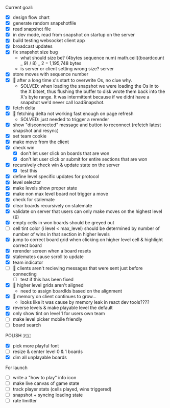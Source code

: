 Current goal:

- [x] design flow chart
- [x] generate random snapshotfile
- [x] read snapshot file
- [x] in dev mode, read from snapshot on startup on the server
- [x] build testing websocket client app
- [x] broadcast updates
- [x] fix snapshot size bug
  - what should size be? (4bytes sequence num) math.ceil((boardcount _ 9) / 8) _ 2 = 1,195,748 bytes
  - is server or client setting wrong size? server
- [x] store moves with sequence number
- [x] 🐞 after a long time x's start to overwrite Os, no clue why.
  - SOLVED: when loading the snapshot we were loading the Os in to the X bitset, thus flushing the buffer to disk wrote them back into the X's byte range. It was intermittent because if we didnt have a snapshot we'd never call loadSnapshot.
- [x] fetch delta
- [x] 🐞 fetching delta not working fast enough on page refresh
  - SOLVED: just needed to trigger a rerender
- [x] show "disconnected" message and button to reconnect (refetch latest snapshot and resync)
- [x] set team cookie
- [x] make move from the client
- [x] check win
  - [x] don't let user click on boards that are won
  - [x] don't let user click or submit for entire sections that are won
- [x] recursively check win & update state on the server
  - [x] test this
- [x] define level specific updates for protocol
- [x] level selector
- [x] make levels show proper state
- [x] make non max level board not trigger a move
- [x] check for stalemate
- [x] clear boards recursively on stalemate
- [x] validate on server that users can only make moves on the highest level (6)
- [x] empty cells in won boards should be greyed out
- [ ] cell tint color (i level < max_level) should be determined by number of number of wins in that section in higher levels
- [x] jump to correct board grid when clicking on higher level cell & highlight correct board
- [x] rerender screen when a board resets
- [x] stalemates cause scroll to update
- [x] team indicator
- [ ] 🐞 clients aren't recieving messages that were sent just before connecting
  - [ ] test if this has been fixed
- [x] 🐞 higher level grids aren't aligned
  - need to assign boardIds based on the alignment
- [x] 🐞 memory on client continues to grow...
  - looks like it was cause by memory leak in react dev tools????
- [x] reverse levels & make playable level the default
- [x] only show tint on level 1 for users own team
- [ ] make level picker mobile friendly
- [ ] board search

POLISH 🇵🇱

- [x] pick more playful font
- [ ] resize & center level 0 & 1 boards
- [x] dim all unplayable boards

For launch

- [ ] write a "how to play" info icon
- [ ] make live canvas of game state
- [ ] track player stats (cells played, wins triggered)
- [ ] snapshot + syncing loading state
- [ ] rate limitter
